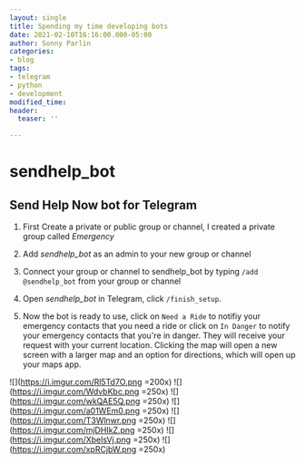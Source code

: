 ```yaml
---
layout: single
title: Spending my time developing bots
date: 2021-02-10T16:16:00.000-05:00
author: Sonny Parlin
categories:
- blog
tags:
- telegram
- python
- development
modified_time: 
header:
  teaser: ''

---
```

# sendhelp_bot

## Send Help Now bot for Telegram

1. First Create a private or public group or channel, I created a private group called *Emergency*

2. Add *sendhelp_bot* as an admin to your new group or channel

3. Connect your group or channel to sendhelp_bot by typing `/add @sendhelp_bot` from your group or channel

4. Open *sendhelp_bot* in Telegram, click `/finish_setup`.

5. Now the bot is ready to use, click on `Need a Ride` to notifiy your emergency contacts that you need a ride or click
on `In Danger` to notify your emergency contacts that you're in danger. They will receive your request with your current location. Clicking
the map will open a new screen with a larger map and an option for directions, which will open up your maps app.

![](https://i.imgur.com/Rl5Td7O.png =200x) ![](https://i.imgur.com/WdvbKbc.png =250x) ![](https://i.imgur.com/wkQAE5Q.png =250x) ![](https://i.imgur.com/a01WEm0.png =250x) ![](https://i.imgur.com/T3Wlnwr.png =250x) ![](https://i.imgur.com/mjDHIkZ.png =250x) ![](https://i.imgur.com/XbelsVj.png =250x) ![](https://i.imgur.com/xpRCjbW.png =250x)